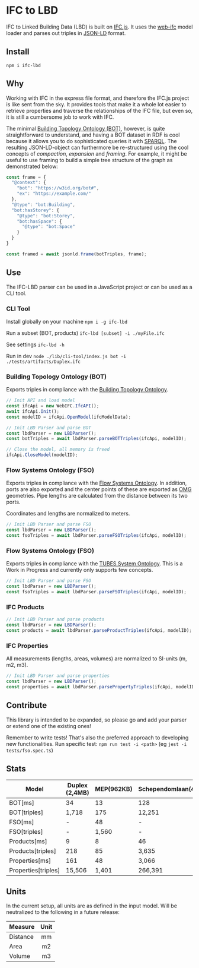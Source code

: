 # IFC to LBD
IFC to Linked Building Data (LBD) is built on [IFC.js](https://ifcjs.github.io/info/). It uses the [web-ifc](https://github.com/IFCjs/web-ifc) model loader and parses out triples in [JSON-LD](https://json-ld.org/) format.

## Install
`npm i ifc-lbd`

## Why
Working with IFC in the express file format, and therefore the IFC.js project is like sent from the sky. It provides tools that make it a whole lot easier to retrieve properties and traverse the relationships of the IFC file, but even so, it is still a cumbersome job to work with IFC.

The minimal [Building Topology Ontology (BOT)](https://w3id.org/bot), however, is quite straightforward to understand, and having a BOT dataset in RDF is cool because it allows you to do sophisticated queries it with [SPARQL](https://www.w3.org/TR/sparql11-query/). The resulting JSON-LD-object can furthermore be re-structured using the cool concepts of *compaction*, *expansion* and *framing*. For example, it might be useful to use framing to build a simple tree structure of the graph as demonstrated below:

```typescript
const frame = {
  "@context": {
    "bot": "https://w3id.org/bot#",
    "ex": "https://example.com/"
  },
  "@type": "bot:Building",
  "bot:hasStorey": {
    "@type": "bot:Storey",
    "bot:hasSpace": {
      "@type": "bot:Space"
    }
  }
}

const framed = await jsonld.frame(botTriples, frame);
```

## Use
The IFC-LBD parser can be used in a JavaScript project or can be used as a CLI tool.

### CLI Tool
Install globally on your machine
`npm i -g ifc-lbd`

Run a subset (BOT, products)
`ifc-lbd [subset] -i ./myFile.ifc`

See settings
`ifc-lbd -h`

Run in dev
`node ./lib/cli-tool/index.js bot -i ./tests/artifacts/Duplex.ifc`

### Building Topology Ontology (BOT)
Exports triples in compliance with the [Building Topology Ontology](https://w3id.org/bot).
```typescript
// Init API and load model
const ifcApi = new WebIFC.IfcAPI();
await ifcApi.Init();
const modelID = ifcApi.OpenModel(ifcModelData);

// Init LBD Parser and parse BOT
const lbdParser = new LBDParser();
const botTriples = await lbdParser.parseBOTTriples(ifcApi, modelID);

// Close the model, all memory is freed
ifcApi.CloseModel(modelID);
```

### Flow Systems Ontology (FSO)
Exports triples in compliance with the [Flow Systems Ontology](https://w3id.org/fso). In addition, ports are also exported and the center points of these are exported as [OMG](https://w3id.org/omg) geometries. Pipe lengths are calculated from the distance between its two ports.

Coordinates and lengths are normalized to meters.

```typescript
// Init LBD Parser and parse FSO
const lbdParser = new LBDParser();
const fsoTriples = await lbdParser.parseFSOTriples(ifcApi, modelID);
```

### Flow Systems Ontology (FSO)
Exports triples in compliance with the [TUBES System Ontology](https://w3id.org/tso). This is a Work in Progress and currently only supports few concepts.
```typescript
// Init LBD Parser and parse FSO
const lbdParser = new LBDParser();
const fsoTriples = await lbdParser.parseFSOTriples(ifcApi, modelID);
```

### IFC Products
```typescript
// Init LBD Parser and parse products
const lbdParser = new LBDParser();
const products = await lbdParser.parseProductTriples(ifcApi, modelID);
```

### IFC Properties
All measurements (lengths, areas, volumes) are normalized to SI-units (m, m2, m3).
```typescript
// Init LBD Parser and parse properties
const lbdParser = new LBDParser();
const properties = await lbdParser.parsePropertyTriples(ifcApi, modelID);
```

## Contribute
This library is intended to be expanded, so please go and add your parser or extend one of the existing ones!

Remember to write tests! That's also the preferred approach to developing new functionalities. Run specific test: `npm run test -i <path>` (eg `jest -i tests/fso.spec.ts`)

## Stats
|Model|Duplex (2,4MB)|MEP(962KB)|Schependomlaan(49,3MB)|Office MEP(209,1MB)|
|---|---|---|---|---|
|BOT[ms]|34|13|128|349|
|BOT[triples]|1,718|175|12,251|33,087|
|FSO[ms]|-|48|-|165|
|FSO[triples]|-|1,560|-|32,024|
|Products[ms]|9|8|46|174|
|Products[triples]|218|85|3,635|16,012|
|Properties[ms]|161|48|3,066| |
|Properties[triples]|15,506|1,401|266,391| |

## Units
In the current setup, all units are as defined in the input model. Will be neutralized to the following in a future release:

|Measure |Unit|
|:-------|:--:|
|Distance|mm  |
|Area    |m2  |
|Volume  |m3  |